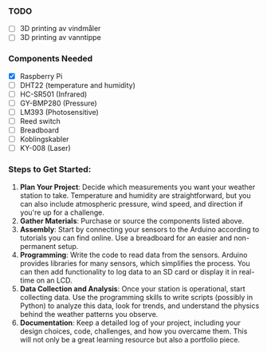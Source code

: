 ### TODO
- [ ] 3D printing av vindmåler
- [ ] 3D printing av vanntippe

### Components Needed
- [x] Raspberry Pi
- [ ] DHT22 (temperature and humidity)
- [ ] HC-SR501 (Infrared)
- [ ] GY-BMP280 (Pressure)
- [ ] LM393 (Photosensitive)
- [ ] Reed switch
- [ ] Breadboard
- [ ] Koblingskabler
- [ ] KY-008 (Laser)

### Steps to Get Started:
1. **Plan Your Project**: Decide which measurements you want your weather station to take. Temperature and humidity are straightforward, but you can also include atmospheric pressure, wind speed, and direction if you're up for a challenge.
2. **Gather Materials**: Purchase or source the components listed above.
3. **Assembly**: Start by connecting your sensors to the Arduino according to tutorials you can find online. Use a breadboard for an easier and non-permanent setup.
4. **Programming**: Write the code to read data from the sensors. Arduino provides libraries for many sensors, which simplifies the process. You can then add functionality to log data to an SD card or display it in real-time on an LCD.
5. **Data Collection and Analysis**: Once your station is operational, start collecting data. Use the programming skills to write scripts (possibly in Python) to analyze this data, look for trends, and understand the physics behind the weather patterns you observe.
6. **Documentation**: Keep a detailed log of your project, including your design choices, code, challenges, and how you overcame them. This will not only be a great learning resource but also a portfolio piece.
